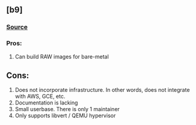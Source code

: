 ## [b9]
### [Source](https://github.com/sheyll/b9-vm-image-builder)

### Pros:
1. Can build RAW images for bare-metal

## Cons:
1. Does not incorporate infrastructure. In other words, does not integrate with AWS, GCE, etc.
2. Documentation is lacking
3. Small userbase. There is only 1 maintainer
4. Only supports libvert / QEMU hypervisor